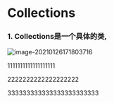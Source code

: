 # Collections

### 1. Collections是一个具体的类,

![image-20210126171803716](C:\Users\xc\AppData\Roaming\Typora\typora-user-images\image-20210126171803716.png)

1111111111111111111

2222222222222222222

333333333333333333333333